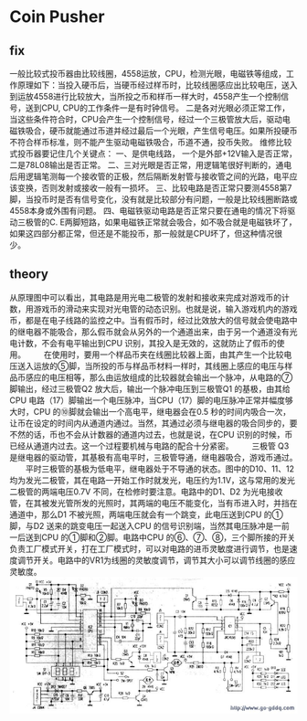 # Coin Pusher
## fix
一般比较式投币器由比较线圈，4558运放，CPU，检测光眼，电磁铁等组成，工作原理如下：当投入硬币后，当硬币经过样币时，比较线圈感应出比较电压，送入到运放4558进行比较放大，当所投之币和样币一样大时，4558产生一个控制信号，送到CPU, CPU的工作条件一是有时钟信号。
二是各对光眼必须正常工作，当这些条件符合时，CPU会产生一个控制信号，经过一个三极管放大后，驱动电磁铁吸合，硬币就能通过币道并经过最后一个光眼，产生信号电压。如果所投硬币不符合样币标准，则不能产生驱动电磁铁吸合，币道不通，投币失败。
维修比较式投币器要记住几个关键点：
一、是供电线路， 一个是外部+12V输入是否正常，二是78L08输出是否正常。
二、三对光眼是否正常，用逻辑笔很好判断的，通电后用逻辑笔测每一个接收管的正极，然后隔断发射管与接收管之间的光路，电平应该变换，否则发射或接收一般有一损坏。
三、比较电路是否正常只要测4558第7脚，当投币时是否有信号变化，没有就是比较部分有问题，一般是比较线圈断路或4558本身或外围有问题。
四、电磁铁驱动电路是否正常只要在通电的情况下将驱动三极管的C. E两脚短路，如果电磁铁正常就会吸合，如不吸合就是电磁铁坏了，
如果这四部分都正常，但还是不能投币，那一般就是CPU坏了，但这种情况很少。
## theory
从原理图中可以看出，其电路是用光电二极管的发射和接收来完成对游戏币的计数，用游戏币的滑动来实现对光电管的动态识别。也就是说，输入游戏机内的游戏币，都是在电子线路的监控之中。当有假币时，经过比效放大的信号就会使电路中的继电器不能吸合，那么假币就会从另外的一个通道出来，由于另一个通道没有光电计数，不会有电平输出到CPU 识别，其投入是无效的，这就防止了假币的使用。
　　在使用时，要用一个样品币夹在线圈比较器上面，由其产生一个比较电压送入运放的⑤脚，当所投的币与样品币材料一样时，其线圈上感应的电压与样品币感应的电压相等，那么由运放组成的比较器就会输出一个脉冲，从电路的⑦脚输出，经过三极管Q2 放大后，输出一个脉冲电压到三极管Q1 的基极，由其给CPU 电路（17）脚输出一个电压脉冲，当CPU（17）脚的电压脉冲正常并幅度够大时，CPU 的⑩脚就会输出一个高电平，继电器会在0.5 秒的时间内吸合一次，让币在设定的时间内从通道内通过。当然，其通过必须与继电器的吸合同步的，要不然的话，币也不会从计数器的通道内过去，也就是说，在CPU 识别的时候，币已经从通道内过去。这一个过程要机械与电路的配合十分紧密。
　　三极管 Q3 是继电器的驱动管，其基极有高电平时，三极管导通，继电器吸合，游戏币通过。
　　平时三极管的基极为低电平，继电器处于不导通的状态。图中的D10、11、12 均为发光二极管，其在电路一开始工作时就发光，电压约为1.1V，这与常用的发光二极管的两端电压0.7V 不同，在检修时要注意。电路中的D1、D2 为光电接收管，在其被发光管所发的光照时，其两端的电压不能变化，当有币进入时，并挡在通道中，那么D1 不被光照，两端电压就会有一个跳变，此电压送到CPU 的①脚，与D2 送来的跳变电压一起送入CPU 的信号识别端，当然其电压脉冲是一前一后送到CPU 的①脚和②脚。电路中CPU 的⑥、⑦、⑧，三个脚所接的开关负责工厂模式开关，打在工厂模式时，可以对电路的进币灵敏度进行调节，也是速度调节开关。电路中的VR1为线圈的灵敏度调节，调节其大小可以调节线圈的感应灵敏度。
![circuit](circuit.jpg)

